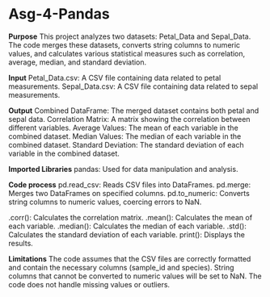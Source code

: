 # Asg-4-Pandas

**Purpose**
This project analyzes two datasets: Petal_Data and Sepal_Data. The code merges these datasets, converts string columns to numeric values, and calculates various statistical measures such as correlation, average, median, and standard deviation.

**Input**
Petal_Data.csv: A CSV file containing data related to petal measurements.
Sepal_Data.csv: A CSV file containing data related to sepal measurements.

**Output**
Combined DataFrame: The merged dataset contains both petal and sepal data.
Correlation Matrix: A matrix showing the correlation between different variables.
Average Values: The mean of each variable in the combined dataset.
Median Values: The median of each variable in the combined dataset.
Standard Deviation: The standard deviation of each variable in the combined dataset.

**Imported Libraries**
pandas: Used for data manipulation and analysis.

**Code process**
pd.read_csv: Reads CSV files into DataFrames.
pd.merge: Merges two DataFrames on specified columns.
pd.to_numeric: Converts string columns to numeric values, coercing errors to NaN.

.corr(): Calculates the correlation matrix.
.mean(): Calculates the mean of each variable.
.median(): Calculates the median of each variable.
.std(): Calculates the standard deviation of each variable.
print(): Displays the results.

**Limitations**
The code assumes that the CSV files are correctly formatted and contain the necessary columns (sample_id and species).
String columns that cannot be converted to numeric values will be set to NaN.
The code does not handle missing values or outliers.
